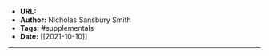 - **URL:** 
- **Author:** Nicholas Sansbury Smith
- **Tags:** #supplementals
- **Date:** [[2021-10-10]]
---
